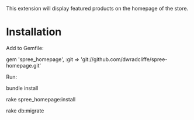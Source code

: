 
This extension will display featured products on the homepage of the store.

Installation
============

Add to Gemfile:

  gem 'spree_homepage', :git => 'git://github.com/dwradcliffe/spree-homepage.git'
  
Run:

  bundle install

  rake spree_homepage:install

  rake db:migrate